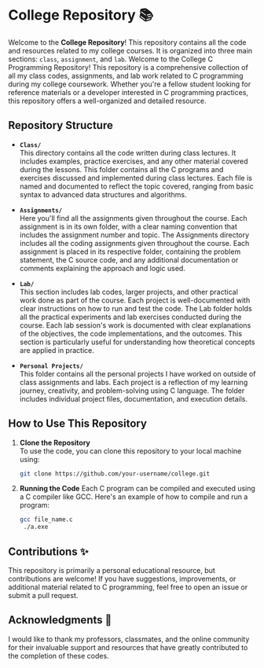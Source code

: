 # College Repository 📚

Welcome to the **College Repository**! This repository contains all the code and resources related to my college courses. It is organized into three main sections: `class`, `assignment`, and `lab`.
Welcome to the College C Programming Repository! This repository is a comprehensive collection of all my class codes, assignments, and lab work related to C programming during my college coursework. Whether you're a fellow student looking for reference materials or a developer interested in C programming practices, this repository offers a well-organized and detailed resource.
## Repository Structure

- **`Class/`**  
  This directory contains all the code written during class lectures. It includes examples, practice exercises, and any other material covered during the lessons.
  This folder contains all the C programs and exercises discussed and implemented during class lectures. Each file is named and documented to reflect the topic covered, ranging from basic syntax to advanced data structures and algorithms.

- **`Assignments/`**  
  Here you'll find all the assignments given throughout the course. Each assignment is in its own folder, with a clear naming convention that includes the assignment number and topic.
  The Assignments directory includes all the coding assignments given throughout the course. Each assignment is placed in its respective folder, containing the problem statement, the C source code, and any additional documentation or comments explaining the approach and logic used.
- **`Lab/`**  
  This section includes lab codes, larger projects, and other practical work done as part of the course. Each project is well-documented with clear instructions on how to run and test the code.
  The Lab folder holds all the practical experiments and lab exercises conducted during the course. Each lab session's work is documented with clear explanations of the objectives, the code implementations, and the outcomes. This section is particularly useful for understanding how theoretical concepts are applied in practice.
- **`Personal Projects/`**<br>
  This folder contains all the personal projects I have worked on outside of class assignments and labs. Each project is a reflection of my learning journey, creativity, and problem-solving using C language. The folder includes individual project files, documentation, and execution details.

## How to Use This Repository

1. **Clone the Repository**  
   To use the code, you can clone this repository to your local machine using:
   ```bash
   git clone https://github.com/your-username/college.git

2. **Running the Code**
    Each C program can be compiled and executed using a C compiler like GCC. Here's an example of how to compile and run a program:
      ```bash
      gcc file_name.c
       ./a.exe

## Contributions ✨
This repository is primarily a personal educational resource, but contributions are welcome! If you have suggestions, improvements, or additional material related to C programming, feel free to open an issue or submit a pull request.

## Acknowledgments 👏
I would like to thank my professors, classmates, and the online community for their invaluable support and resources that have greatly contributed to the completion of these codes.
